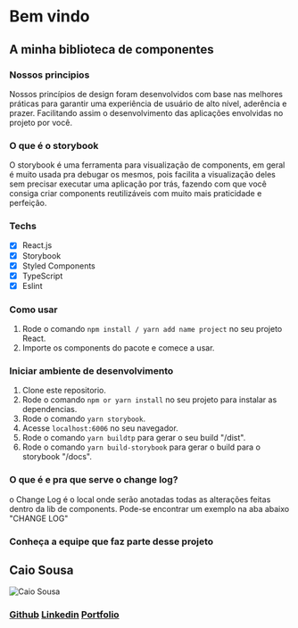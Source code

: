 # Bem vindo
## A minha biblioteca de componentes

### Nossos principios
Nossos princípios de design foram desenvolvidos com base nas melhores práticas para garantir uma experiência de usuário de alto nível, aderência e prazer.
Facilitando assim o desenvolvimento das aplicações envolvidas no projeto por você.

### O que é o storybook
O storybook é uma ferramenta para visualização de components, em geral é muito usada pra debugar
os mesmos, pois facilita a visualização deles sem precisar executar uma aplicação por trás, fazendo
com que você consiga criar components reutilizáveis com muito mais praticidade e perfeição.

### Techs

- [x] React.js
- [x] Storybook
- [x] Styled Components
- [x] TypeScript
- [x] Eslint

### Como usar

1. Rode o comando `npm install / yarn add name project` no seu projeto React.
2. Importe os components do pacote e comece a usar.

### Iniciar ambiente de desenvolvimento

1. Clone este repositorio. 
2. Rode o comando `npm or yarn install` no seu projeto para instalar as dependencias.
3. Rode o comando `yarn storybook`.
4. Acesse `localhost:6006` no seu navegador.
5. Rode o comando `yarn buildtp` para gerar o seu build "/dist".
6. Rode o comando `yarn build-storybook` para gerar o build para o storybook "/docs".

### O que é e pra que serve o change log?
o Change Log é o local onde serão anotadas todas as alterações feitas dentro da lib de components. 
Pode-se encontrar um exemplo na aba abaixo "CHANGE LOG"

### Conheça a equipe que faz parte desse projeto


## Caio Sousa
![Caio Sousa](https://avatars.githubusercontent.com/u/90207109?v=4)
### [Github](https://github.com/CLSCaio)   [Linkedin](https://www.linkedin.com/notifications/)   [Portfolio](https://clscaio.github.io/)

